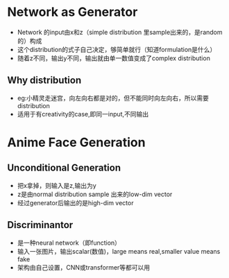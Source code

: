 # Network as Generator

- Network 的input由x和z（simple distribution 里sample出来的，是random的）构成
- 这个distribution的式子自己决定，够简单就行（知道formulation是什么）
- 随着z不同，输出y不同，输出就由单一数值变成了complex distribution
## Why distribution

- eg:小精灵走迷宫，向左向右都是对的，但不能同时向左向右，所以需要distribution
- 适用于有creativity的case,即同一input,不同输出


# Anime Face Generation

## Unconditional Generation

- 把x拿掉，则输入是z,输出为y
- z是由normal distribution sample 出来的low-dim vector
- 经过generator后输出的是high-dim vector

## Discriminantor

- 是一种neural network（即function）
- 输入一张图片，输出scalar(数值)，large means real,smaller value means fake
- 架构由自己设置，CNN或transformer等都可以用


